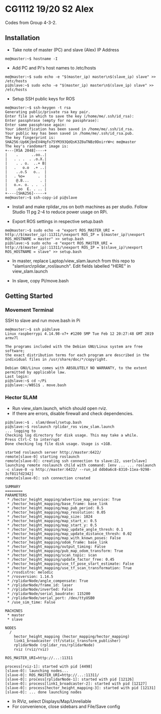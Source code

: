 # CG1112 19/20 S2 Alex
Codes from Group 4-3-2.

## Installation
- Take note of master (PC) and slave (Alex) IP Address
```console
me@master:~$ hostname -I
```

- Add PC and Pi's host names to /etc/hosts
```console
me@master:~$ sudo echo -e "$(master_ip) master\n$(slave_ip) slave" >> /etc/hosts
pi@slave:~$ sudo echo -e "$(master_ip) master\n$(slave_ip) slave" >> /etc/hosts
```

- Setup SSH public keys for ROS
```console
me@master:~$ ssh-keygen -t rsa
Generating public/private rsa key pair.
Enter file in which to save the key (/home/me/.ssh/id_rsa):
Enter passphrase (empty for no passphrase): 
Enter same passphrase again: 
Your identification has been saved in /home/me/.ssh/id_rsa.
Your public key has been saved in /home/me/.ssh/id_rsa.pub.
The key fingerprint is:
SHA256:Up6KjbnEV4Hgfo75YM393QdQsK3Z0aTNBz0DoirrW+c me@master
The key's randomart image is:
+---[RSA 2048]----+
|    .      ..oo..|
|   . . .  . .o.X.|
|    . . o.  ..+ B|
|   .   o.o  .+ ..|
|    ..o.S   o..  |
|   . %o=      .  |
|    @.B...     . |
|   o.=. o. . .  .|
|    .oo  E. . .. |
+----[SHA256]-----+
me@master:~$ ssh-copy-id pi@slave
```
- Install and make rplidar_ros on both machines as per studio. Follow Studio 11 pg 2-4 to reduce power usage on RPi.

- Export ROS settings in respective setup.bash
```console
me@master:~$ sudo echo -e "export ROS_MASTER_URI = http://$(master_ip):11311/\nexport ROS_IP = $(master_ip)\nexport ROS_HOSTNAME = master" >> setup.bash
pi@slave:~$ sudo echo -e "export ROS_MASTER_URI = http://$(master_ip):11311/\nexport ROS_IP = $(slave_ip)\nexport ROS_HOSTNAME = slave" >> setup.bash
```

- In master, replace Laptop/view_slam.launch from this repo to "slam\src\rplidar_ros\launch\". Edit fields labelled "HERE" in view_slam.launch

- In slave, copy Pi/move.bash

## Getting Started

### Movement Terminal
SSH to slave and run move.bash in Pi
```console
me@master:~$ ssh pi@slave
Linux raspberrypi 4.14.98-v7+ #1200 SMP Tue Feb 12 20:27:48 GMT 2019 armv7l

The programs included with the Debian GNU/Linux system are free software;
the exact distribution terms for each program are described in the
individual files in /usr/share/doc/*/copyright.

Debian GNU/Linux comes with ABSOLUTELY NO WARRANTY, to the extent
permitted by applicable law.
Last login:
pi@slave:~$ cd ~/Pi
pi@slave:~/W8S1$ . move.bash
```

### Hector SLAM
- Run view_slam.launch, which should open rviz.
- If there are errors, disable firewall and check dependencies.
```console
pi@slave:~$ . slam/devel/setup.bash
pi@slave:~$ roslaunch rplidar_ros view_slam.launch
... logging to
Checking log directory for disk usage. This may take a while.
Press Ctrl-C to interrupt
Done checking log file disk usage. Usage is <1GB.

started roslaunch server http://master:6422/
remote[slave-0] starting roslaunch
remote[slave-0]: creating ssh connection to slave:22, user[slave]
launching remote roslaunch child with command: [env ... ... roslaunch -c slave-0 -u http://master:6422/ --run_id ddb0a6c8-8310-11ea-9298-3cf011fd2342]
remote[slave-0]: ssh connection created

SUMMARY
========
PARAMETERS
 * /hector_height_mapping/advertise_map_service: True
 * /hector_height_mapping/base_frame: base_link
 * /hector_height_mapping/map_pub_period: 0.5 
 * /hector_height_mapping/map_resolution: 0.05
 * /hector_height_mapping/map_size: 1024
 * /hector_height_mapping/map_start_x: 0.5
 * /hector_height_mapping/map_start_y: 0.5
 * /hector_height_mapping/map_update_angle_thresh: 0.1
 * /hector_height_mapping/map_update_distance_thresh: 0.02
 * /hector_height_mapping/map_with_known_poses: False
 * /hector_height_mapping/odom_frame: base_link
 * /hector_height_mapping/output_timing: False
 * /hector_height_mapping/pub_map_odom_transform: True
 * /hector_height_mapping/scan_topic: scan
 * /hector_height_mapping/update_factor_free: 0.45
 * /hector_height_mapping/use_tf_pose_start_estimate: False
 * /hector_height_mapping/use_tf_scan_transformation: True
 * /rosdistro: melodic
 * /rosversion: 1.14.5
 * /rplidarNode/angle_compensate: True
 * /rplidarNode/frame_id: laser
 * /rplidarNode/inverted: False
 * /rplidarNode/serial_baudrate: 115200
 * /rplidarNode/serial_port: /dev/ttyUSB0
 * /use_sim_time: False

MACHINES
 * master
 * slave

NODES
  /
    hector_height_mapping (hector_mapping/hector_mapping)
    link1_broadcaster (tf/static_transform_publisher)
    rplidarNode (rplidar_ros/rplidarNode)
    rviz (rviz/rviz)

ROS_MASTER_URI=http://...:11311

process[rviz-1]: started with pid [4498]
[slave-0]: launching nodes...
[slave-0]: ROS_MASTER_URI=http://...:11311/
[slave-0]: process[rplidarNode-1]: started with pid [12126]
[slave-0]: process[link1_broadcaster-2]: started with pid [12127]
[slave-0]: process[hector_height_mapping-3]: started with pid [12131]
[slave-0]: ... done launching nodes
```
- In RViz, select Displays/Map/Unreliable
- For convenience, close sidebars and File/Save config
